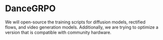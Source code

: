 # DanceGRPO
We will open-source the training scripts for diffusion models, rectified flows, and video generation models. Additionally, we are trying to optimize a version that is compatible with community hardware.
